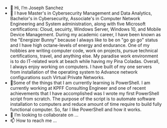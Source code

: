 - 👋 Hi, I’m Joseph Sanchez
- 👀 I have Master's in Cybersecurity Management and Data Analytics, Bachelor's in Cybersecurity, Associate's in Computer Network Engineering and System administration, along with 
five Microsoft certifications: Cloud, secuirty, Windows Server, Windows 10, and Mobile Device Management. During my academic career, I have been known as the "Energizer Bunny"
because I always like to be on "go go go" status and I have high octane-levels of energy and endurance. One of my hobbies are writing computer code, work on projects, pursue technical certifications, travel, and anything else. My paradise work environment is to do IT-related work at beach while having my Pina Coladas. Overall, I always enjoy working on computers. I have built of my one servers from installation of the operating system to Advance network configurations such Virtual Private Networks.
- 🌱Some of the things that I am currently learning is PowerShell. I am currently working at KPFF Consulting Engineer and one of recent achievements that I have accomplished was I wrote my first PowerShell script from scratch. The purpose of the script is to automate software installation to computers and reduce amount of time require to build fully functional computer. So, far I like PowerShell and how it works.
- 💞️ I’m looking to collaborate on ...
- 📫 How to reach me ...

<!---
LilTitanium/LilTitanium is a ✨ special ✨ repository because its `README.md` (this file) appears on your GitHub profile.
You can click the Preview link to take a look at your changes.
--->

